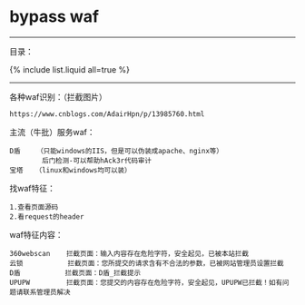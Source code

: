 # bypass waf

---

目录：

{% include list.liquid all=true %}

---

各种waf识别：（拦截图片）

```
https://www.cnblogs.com/AdairHpn/p/13985760.html
```

主流（牛批）服务waf：

```
D盾    （只能windows的IIS，但是可以伪装成apache、nginx等）
		后门检测-可以帮助hAck3r代码审计
宝塔   （linux和windows均可以装）
```

找waf特征：

```
1.查看页面源码
2.看request的header
```

waf特征内容：

```
360webscan    拦截页面：输入内容存在危险字符，安全起见，已被本站拦截
云锁           拦截页面：您所提交的请求含有不合法的参数，已被网站管理员设置拦截
D盾           拦截页面：D盾_拦截提示
UPUPW         拦截页面：您提交的内容存在危险字符，安全起见，UPUPW已拦截！如有问题请联系管理员解决

```

